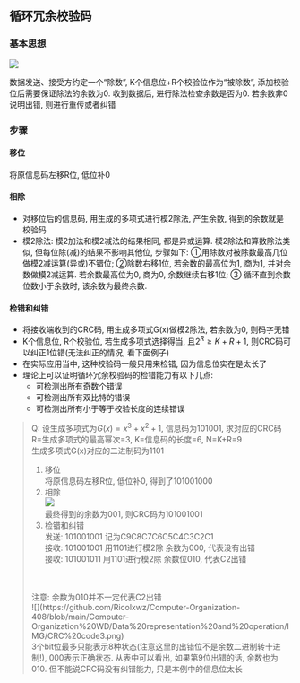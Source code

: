 ## 循环冗余校验码

### 基本思想

![](https://github.com/Ricolxwz/Computer-Organization-408/blob/main/Computer-Organization%20WD/Data%20representation%20and%20operation/IMG/CRC%20code1.png)

数据发送、接受方约定一个“除数”, K个信息位+R个校验位作为“被除数”, 添加校验位后需要保证除法的余数为0. 收到数据后, 进行除法检查余数是否为0. 若余数非0说明出错, 则进行重传或者纠错

### 步骤

#### 移位

将原信息码左移R位, 低位补0

#### 相除

- 对移位后的信息码, 用生成的多项式进行模2除法, 产生余数, 得到的余数就是校验码
- 模2除法: 模2加法和模2减法的结果相同, 都是异或运算. 模2除法和算数除法类似, 但每位除(减)的结果不影响其他位, 步骤如下: ①用除数对被除数最高几位做模2减运算(异或)不错位; ②除数右移1位, 若余数的最高位为1, 商为1, 并对余数做模2减运算. 若余数最高位为0, 商为0, 余数继续右移1位; ③ 循环直到余数位数小于余数时, 该余数为最终余数.

#### 检错和纠错

- 将接收端收到的CRC码, 用生成多项式G(x)做模2除法, 若余数为0, 则码字无错
- K个信息位, R个校验位, 若生成多项式选择得当, 且$2^R≥K+R+1$, 则CRC码可以纠正1位错(无法纠正的情况, 看下面例子)
- 在实际应用当中, 这种校验码一般只用来检错, 因为信息位实在是太长了
- 理论上可以证明循环冗余校验码的检错能力有以下几点:
  - 可检测出所有奇数个错误
  - 可检测出所有双比特的错误
  - 可检测出所有小于等于校验长度的连续错误

> Q: 设生成多项式为$G(x)=x^3+x^2+1$, 信息码为101001, 求对应的CRC码
> <br> R=生成多项式的最高幂次=3, K=信息码的长度=6, N=K+R=9
> <br> 生成多项式G(x)对应的二进制码为1101
> 1. 移位
> <br> 将原信息码左移R位, 低位补0, 得到了101001000
> 2. 相除
> <br> ![](https://github.com/Ricolxwz/Computer-Organization-408/blob/main/Computer-Organization%20WD/Data%20representation%20and%20operation/IMG/CRC%20code2.png)
> <br> 最终得到的余数为001, 则CRC码为101001001
> 3. 检错和纠错
> <br> 发送: 101001001 记为C9C8C7C6C5C4C3C2C1
> <br> 接收: 101001001 用1101进行模2除 余数为000, 代表没有出错
> <br> 接收: 101001011 用1101进行模2除 余数位010, 代表C2出错
> <br>
> <br> 注意: 余数为010并不一定代表C2出错
> <br> ![](https://github.com/Ricolxwz/Computer-Organization-408/blob/main/Computer-Organization%20WD/Data%20representation%20and%20operation/IMG/CRC%20code3.png)
> <br> 3个bit位最多只能表示8种状态(注意这里的出错位不是余数二进制转十进制!), 000表示正确状态. 从表中可以看出, 如果第9位出错的话, 余数也为010. 但不能说CRC码没有纠错能力, 只是本例中的信息位太长